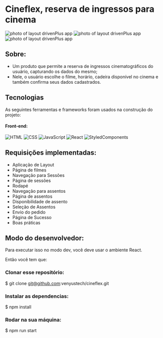 # Cineflex, reserva de ingressos para cinema

<div display="flex" width="100%" gap="16px">
<img src="https://i.imgur.com/IeAEPDE.png" alt="photo of layout drivenPlus app">
<img src="https://i.imgur.com/gkOVrYF.png" alt="photo of layout drivenPlus app">
<img src="https://i.imgur.com/HTQomcS.png" alt="photo of layout drivenPlus app">
</div>



## Sobre:

- Um produto que permite a reserva de ingressos cinematográficos do usuário, capturando os dados do mesmo;
- Nele, o usuário escolhe o filme, horário, cadeira disponível no cinema e também confirma seus dados cadastrados.


## Tecnologias

As seguintes ferramentas e frameworks foram usados na construção do projeto:
 
#### Front-end:
![HTML](https://img.shields.io/badge/HTML5-E34F26?style=flat-square&logo=html5&logoColor=white)
![CSS](https://img.shields.io/badge/CSS3-1572B6?style=flat-square&logo=css3&logoColor=white)
![JavaScript](https://img.shields.io/badge/JavaScript-F7DF1E?style=flat-square&logo=javascript&logoColor=black)
![React](https://img.shields.io/badge/React-20232A?style=flat-square&logo=react&logoColor=61DAFB)
![StyledComponents](https://img.shields.io/badge/Styled--Components-DB7093?style=flat-square&logo=styled-components&logoColor=white)


## Requisições implementadas:
- Aplicação de Layout
- Página de filmes
- Navegação para Sessões
- Página de sessões
- Rodapé
- Navegação para assentos
- Página de assentos
- Disponibilidade de assento
- Seleção de Assentos
- Envio do pedido
- Página de Sucesso
- Boas práticas

## Modo do desenvolvedor:
Para executar isso no modo dev, você deve usar o ambiente React.

Então você tem que:

 ### Clonar esse repositório:

$ git clone git@github.com:venyustech/cineflex.git

 ### Instalar as dependencias:

$ npm install

### Rodar na sua máquina:

$ npm run start
